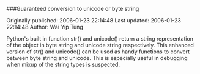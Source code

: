 ###Guaranteed conversion to unicode or byte string

Originally published: 2006-01-23 22:14:48
Last updated: 2006-01-23 22:14:48
Author: Wai Yip Tung

Python's built in function str() and unicode() return a string representation of the object in byte string and unicode string respectively. This enhanced version of str() and unicode() can be used as handy functions to convert between byte string and unicode. This is especially useful in debugging when mixup of the string types is suspected.